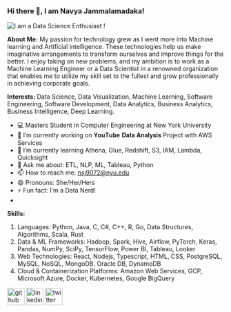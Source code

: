 ### Hi there 👋, I am Navya Jammalamadaka!

![I am a Data Science Enthusiast !](https://miro.medium.com/max/1200/1*7EFHLzf5yuXk0M0eFG1Qfg.jpeg)

**About Me:**
My passion for technology grew as I went more into Machine learning and Artificial intelligence. These technologies help us make imaginative arrangements to transform ourselves and improve things for the better. I enjoy taking on new problems, and my ambition is to work as a Machine Learning Engineer or a Data Scientist in a renowned organization that enables me to utilize my skill set to the fullest and grow professionally in achieving corporate goals.

**Interests:** 
Data Science, Data Visualization, Machine Learning, Software Engineering, Software Development, Data Analytics, Business Analytics, Business Intelligence, Deep Learning.

- 💻 Masters Student in Computer Engineering at New York University
- 🔭 I’m currently working on 𝐘𝐨𝐮𝐓𝐮𝐛𝐞 𝐃𝐚𝐭𝐚 𝐀𝐧𝐚𝐥𝐲𝐬𝐢𝐬 Project with AWS Services 
- 🌱 I’m currently learning Athena, Glue, Redshift, S3, IAM, Lambda, Quicksight 
- 💬 Ask me about: ETL, NLP, ML, Tableau, Python 
- 📫 How to reach me: nsj9072@nyu.edu 
- 😄 Pronouns: She/Her/Hers 
- ⚡ Fun fact: I'm a Data Nerd! 
- 
**Skills:**
1. Languages: Python, Java, C, C#, C++, R, Go, Data Structures, Algorithms, Scala, Rust
2. Data & ML Frameworks:  Hadoop, Spark, Hive, Airflow, PyTorch, Keras, Pandas, NumPy, SciPy, TensorFlow, Power BI, Tableau, Looker 
3. Web Technologies: React, Nodejs, Typescript, HTML, CSS, PostgreSQL, MySQL, NoSQL, MongoDB, Oracle DB, DynamoDB 
4. Cloud & Containerization Platforms: Amazon Web Services, GCP, Microsoft Azure, Docker, Kubernetes, Google BigQuery

[<img src='https://github.githubassets.com/images/modules/logos_page/GitHub-Mark.png' alt='github' height='40'>](https://github.com/navyajammalamadaka)  [<img src='https://cdn-icons-png.flaticon.com/512/174/174857.png' alt='linkedin' height='40'>](https://www.linkedin.com/in/navya-jammalamadaka//)  [<img src='https://upload.wikimedia.org/wikipedia/commons/thumb/4/4f/Twitter-logo.svg/2491px-Twitter-logo.svg.png' alt='twitter' height='40'>](https://twitter.com/NavyaJam829)  
 

